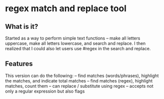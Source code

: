 # regex match and replace tool

## What is it?
Started as a way to perform simple text functions – make all letters uppercase, make all letters lowercase, and search and replace. I then realized that I could also let users use #regex in the search and replace.

## Features 
This version can do the following:
– find matches (words/phrases), highlight the matches, and indicate total matches
– find matches (regex), highlight matches, count them
– can replace / substitute using regex
– accepts not only a regular expression but also flags